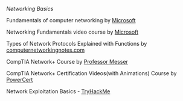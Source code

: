 *Networking Basics*

Fundamentals of computer networking by [Microsoft](https://learn.microsoft.com/en-us/training/modules/network-fundamentals/)

Networking Fundamentals video course by [Microsoft](https://learn.microsoft.com/en-us/shows/Networking-Fundamentals/) 

Types of Network Protocols Explained with Functions by [computernetworkingnotes.com](https://www.computernetworkingnotes.com/networking-tutorials/types-of-network-protocols-explained-with-functions.html)

CompTIA Network+ Course by [Professor Messer ](https://www.youtube.com/playlist?list=PLG49S3nxzAnl_tQe3kvnmeMid0mjF8Le8)

CompTIA Network+ Certification Videos(with Animations) Course by [PowerCert](https://youtu.be/vrh0epPAC5w)

Network Exploitation Basics - [TryHackMe](https://tryhackme.com/r/module/intro-to-networking)
